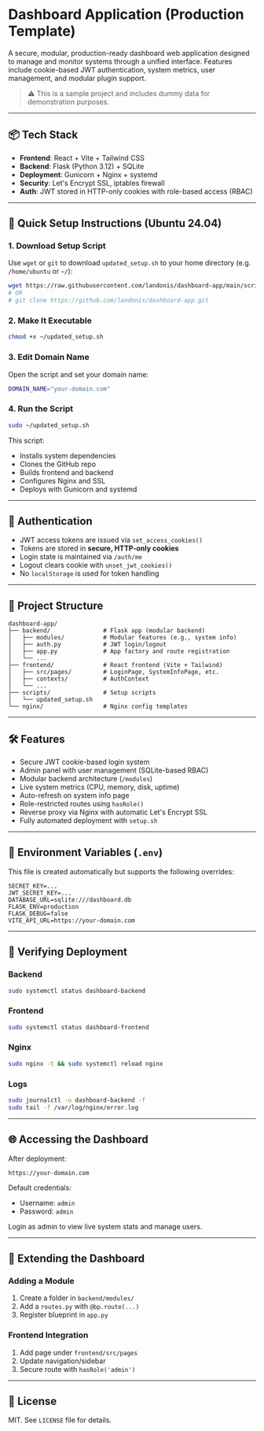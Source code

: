 # Dashboard Application (Production Template)

A secure, modular, production-ready dashboard web application designed to manage and monitor systems through a unified interface. Features include cookie-based JWT authentication, system metrics, user management, and modular plugin support.

> ⚠️ This is a sample project and includes dummy data for demonstration purposes.

---

## 📦 Tech Stack

* **Frontend**: React + Vite + Tailwind CSS
* **Backend**: Flask (Python 3.12) + SQLite
* **Deployment**: Gunicorn + Nginx + systemd
* **Security**: Let's Encrypt SSL, iptables firewall
* **Auth**: JWT stored in HTTP-only cookies with role-based access (RBAC)

---

## 🚀 Quick Setup Instructions (Ubuntu 24.04)

### 1. Download Setup Script

Use `wget` or `git` to download `updated_setup.sh` to your home directory (e.g. `/home/ubuntu` or `~/`):

```bash
wget https://raw.githubusercontent.com/landonis/dashboard-app/main/scripts/updated_setup.sh
# OR
# git clone https://github.com/landonis/dashboard-app.git
```

### 2. Make It Executable

```bash
chmod +x ~/updated_setup.sh
```

### 3. Edit Domain Name

Open the script and set your domain name:

```bash
DOMAIN_NAME="your-domain.com"
```

### 4. Run the Script

```bash
sudo ~/updated_setup.sh
```

This script:

* Installs system dependencies
* Clones the GitHub repo
* Builds frontend and backend
* Configures Nginx and SSL
* Deploys with Gunicorn and systemd

---

## 🔐 Authentication

* JWT access tokens are issued via `set_access_cookies()`
* Tokens are stored in **secure, HTTP-only cookies**
* Login state is maintained via `/auth/me`
* Logout clears cookie with `unset_jwt_cookies()`
* No `localStorage` is used for token handling

---

## 📁 Project Structure

```
dashboard-app/
├── backend/               # Flask app (modular backend)
│   ├── modules/           # Modular features (e.g., system info)
│   ├── auth.py            # JWT login/logout
│   ├── app.py             # App factory and route registration
│   └── ...
├── frontend/              # React frontend (Vite + Tailwind)
│   ├── src/pages/         # LoginPage, SystemInfoPage, etc.
│   ├── contexts/          # AuthContext
│   └── ...
├── scripts/               # Setup scripts
│   └── updated_setup.sh
└── nginx/                 # Nginx config templates
```

---

## 🛠 Features

* Secure JWT cookie-based login system
* Admin panel with user management (SQLite-based RBAC)
* Modular backend architecture (`/modules`)
* Live system metrics (CPU, memory, disk, uptime)
* Auto-refresh on system info page
* Role-restricted routes using `hasRole()`
* Reverse proxy via Nginx with automatic Let's Encrypt SSL
* Fully automated deployment with `setup.sh`

---

## 📂 Environment Variables (`.env`)

This file is created automatically but supports the following overrides:

```env
SECRET_KEY=...
JWT_SECRET_KEY=...
DATABASE_URL=sqlite:///dashboard.db
FLASK_ENV=production
FLASK_DEBUG=false
VITE_API_URL=https://your-domain.com
```

---

## 🔎 Verifying Deployment

### Backend

```bash
sudo systemctl status dashboard-backend
```

### Frontend

```bash
sudo systemctl status dashboard-frontend
```

### Nginx

```bash
sudo nginx -t && sudo systemctl reload nginx
```

### Logs

```bash
sudo journalctl -u dashboard-backend -f
sudo tail -f /var/log/nginx/error.log
```

---

## 🌐 Accessing the Dashboard

After deployment:

```
https://your-domain.com
```

Default credentials:

* Username: `admin`
* Password: `admin`

Login as admin to view live system stats and manage users.

---

## 🔧 Extending the Dashboard

### Adding a Module

1. Create a folder in `backend/modules/`
2. Add a `routes.py` with `@bp.route(...)`
3. Register blueprint in `app.py`

### Frontend Integration

1. Add page under `frontend/src/pages`
2. Update navigation/sidebar
3. Secure route with `hasRole('admin')`

---

## 📘 License

MIT. See `LICENSE` file for details.
